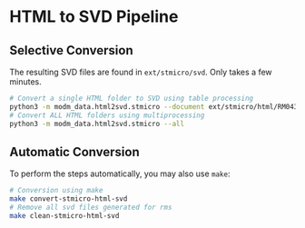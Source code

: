 # HTML to SVD Pipeline

## Selective Conversion

The resulting SVD files are found in `ext/stmicro/svd`.
Only takes a few minutes.

```bash
# Convert a single HTML folder to SVD using table processing
python3 -m modm_data.html2svd.stmicro --document ext/stmicro/html/RM0432-v9
# Convert ALL HTML folders using multiprocessing
python3 -m modm_data.html2svd.stmicro --all
```

## Automatic Conversion

To perform the steps automatically, you may also use `make`:

```bash
# Conversion using make
make convert-stmicro-html-svd
# Remove all svd files generated for rms
make clean-stmicro-html-svd
```
